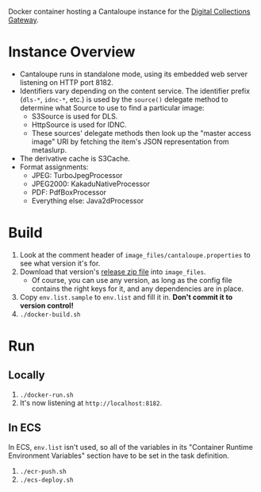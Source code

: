 Docker container hosting a Cantaloupe instance for the
[Digital Collections Gateway](https://metadata.library.illinois.edu/).

# Instance Overview

* Cantaloupe runs in standalone mode, using its embedded web server listening
  on HTTP port 8182.
* Identifiers vary depending on the content service. The identifier prefix
  (`dls-*`, `idnc-*`, etc.) is used by the `source()` delegate method to
  determine what Source to use to find a particular image:
    * S3Source is used for DLS.
    * HttpSource is used for IDNC.
    * These sources' delegate methods then look up the "master access image"
      URI by fetching the item's JSON representation from metaslurp.
* The derivative cache is S3Cache.
* Format assignments:
    * JPEG: TurboJpegProcessor
    * JPEG2000: KakaduNativeProcessor
    * PDF: PdfBoxProcessor
    * Everything else: Java2dProcessor

# Build

1. Look at the comment header of `image_files/cantaloupe.properties` to see
   what version it's for.
2. Download that version's
   [release zip file](https://github.com/medusa-project/cantaloupe/releases)
   into `image_files`.
    * Of course, you can use any version, as long as the config file contains
      the right keys for it, and any dependencies are in place.
3. Copy `env.list.sample` to `env.list` and fill it in. **Don't commit it to
   version control!**
4. `./docker-build.sh`

# Run

## Locally

1. `./docker-run.sh`
2. It's now listening at `http://localhost:8182`.

## In ECS

In ECS, `env.list` isn't used, so all of the variables in its "Container
Runtime Environment Variables" section have to be set in the task definition.

1. `./ecr-push.sh`
2. `./ecs-deploy.sh`
